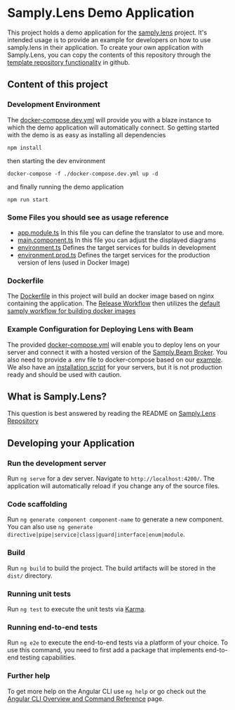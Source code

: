 # Samply.Lens Demo Application

This project holds a demo application for the [samply.lens](https://github.com/samply/lens) project. It's intended usage is to provide an example for developers on how to use samply.lens in their application.
To create your own application with Samply.Lens, you can copy the contents of this repository through the [template repository functionality](https://docs.github.com/de/repositories/creating-and-managing-repositories/creating-a-repository-from-a-template#creating-a-repository-from-a-template) in github.

## Content of this project
### Development Environment
The [docker-compose.dev.yml](./docker-compose.dev.yml) will provide you with a blaze instance to which the demo application will automatically connect.
So getting started with the demo is as easy as installing all dependencies
``` shell
npm install
```

then starting the dev environment
``` shell
docker-compose -f ./docker-compose.dev.yml up -d 
```

and finally running the demo application
``` shell
npm run start
```

### Some Files you should see as usage reference
- [app.module.ts](./src/app/app.module.ts)
  In this file you can define the translator to use and more.
- [main.component.ts](./src/app/main/main.component.ts)
  In this file you can adjust the displayed diagrams
- [environment.ts](./src/environments/environment.ts)
  Defines the target services for builds in development
- [environment.prod.ts](./src/environments/environment.prod.ts)
  Defines the target services for the production version of lens (used in Docker Image)

### Dockerfile
The [Dockerfile](./Dockerfile) in this project will build an docker image based on nginx containing the application. The [Release Workflow](./.github/workflows/release.yml) then utilizes the [default samply workflow for building docker images](https://github.com/samply/github-workflows/blob/main/.github/workflows/docker-ci.yml)

### Example Configuration for Deploying Lens with Beam
The provided [docker-compose.yml](./docker-compose.yml) will enable you to deploy lens on your server and connect it with a hosted version of the [Samply.Beam Broker](https://github.com/samply/beam). You also need to provide a .env file to docker-compose based on our [example](./example.env).
We also have an [installation script](./install-lens.sh) for your servers, but it is not production ready and should be used with caution.


## What is Samply.Lens?
This question is best answered by reading the README on [Samply.Lens Repository](https://github.com/samply/lens) 

## Developing your Application

### Run the development server
Run `ng serve` for a dev server. Navigate to `http://localhost:4200/`. The application will automatically reload if you change any of the source files.

### Code scaffolding

Run `ng generate component component-name` to generate a new component. You can also use `ng generate directive|pipe|service|class|guard|interface|enum|module`.

### Build

Run `ng build` to build the project. The build artifacts will be stored in the `dist/` directory.

### Running unit tests

Run `ng test` to execute the unit tests via [Karma](https://karma-runner.github.io).

### Running end-to-end tests
  
Run `ng e2e` to execute the end-to-end tests via a platform of your choice. To use this command, you need to first add a package that implements end-to-end testing capabilities.

### Further help

To get more help on the Angular CLI use `ng help` or go check out the [Angular CLI Overview and Command Reference](https://angular.io/cli) page.
